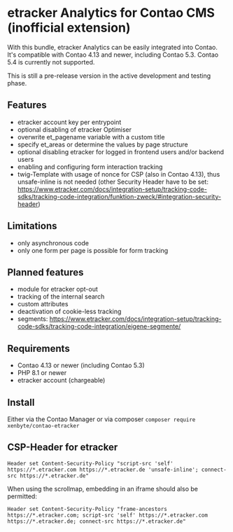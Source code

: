 # etracker Analytics for Contao CMS (inofficial extension)

With this bundle, etracker Analytics can be easily integrated into Contao. It's compatible with Contao 4.13 and newer,
including Contao 5.3. Contao 5.4 is currently not supported.

This is still a pre-release version in the active development and testing phase.

## Features
* etracker account key per entrypoint
* optional disabling of etracker Optimiser
 * overwrite et_pagename variable with a custom title 
* specify et_areas or determine the values by page structure
* optional disabling etracker for logged in frontend users and/or backend users
* enabling and configuring form interaction tracking
* twig-Template with usage of nonce for CSP (also in Contao 4.13), thus unsafe-inline is not needed (other Security Header have to be set: https://www.etracker.com/docs/integration-setup/tracking-code-sdks/tracking-code-integration/funktion-zweck/#integration-security-header)

## Limitations
* only asynchronous code
* only one form per page is possible for form tracking

## Planned features
* module for etracker opt-out
* tracking of the internal search
* custom attributes
* deactivation of cookie-less tracking
* segments: https://www.etracker.com/docs/integration-setup/tracking-code-sdks/tracking-code-integration/eigene-segmente/

## Requirements
* Contao 4.13 or newer (including Contao 5.3)
* PHP 8.1 or newer
* etracker account (chargeable)

## Install

Either via the Contao Manager or via composer `composer require xenbyte/contao-etracker`

## CSP-Header for etracker
```
Header set Content-Security-Policy "script-src 'self' https://*.etracker.com https://*.etracker.de 'unsafe-inline'; connect-src https://*.etracker.de"
```

When using the scrollmap, embedding in an iframe should also be permitted:

```
Header set Content-Security-Policy "frame-ancestors https://*.etracker.com; script-src 'self' https://*.etracker.com https://*.etracker.de; connect-src https://*.etracker.de"
```

